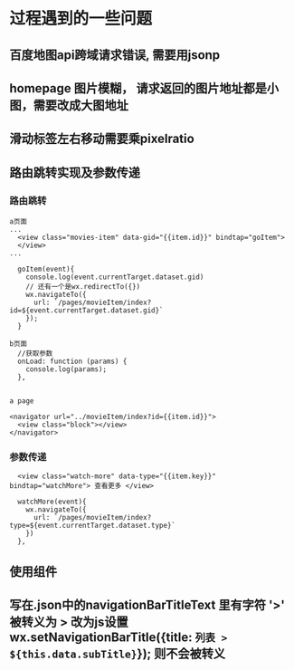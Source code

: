 # 过程遇到的一些问题
## 百度地图api跨域请求错误, 需要用jsonp
## homepage 图片模糊， 请求返回的图片地址都是小图，需要改成大图地址
## 滑动标签左右移动需要乘pixelratio
## 路由跳转实现及参数传递
### 路由跳转
```
a页面
...
  <view class="movies-item" data-gid="{{item.id}}" bindtap="goItem">
  </view>
...

  goItem(event){
    console.log(event.currentTarget.dataset.gid)
    // 还有一个是wx.redirectTo({})
    wx.navigateTo({
      url: `/pages/movieItem/index?id=${event.currentTarget.dataset.gid}`
    });
  }

b页面
  //获取参数
  onLoad: function (params) {
    console.log(params);
  },


a page

<navigator url="../movieItem/index?id={{item.id}}">
  <view class="block"></view>  
</navigator>

```

### 参数传递
```
  <view class="watch-more" data-type="{{item.key}}" bindtap="watchMore"> 查看更多 </view>

  watchMore(event){
    wx.navigateTo({
      url: `/pages/movieItem/index?type=${event.currentTarget.dataset.type}`
    })
  },
```

## 使用组件


## 写在.json中的navigationBarTitleText 里有字符 '>' 被转义为 &gt; 改为js设置 wx.setNavigationBarTitle({title: `列表 > ${this.data.subTitle}`}); 则不会被转义